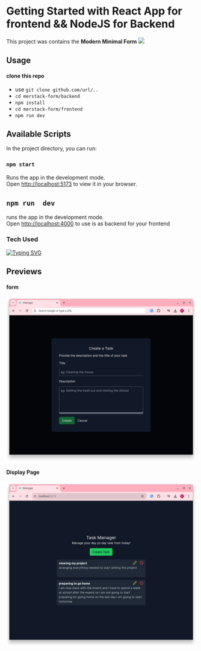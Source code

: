 # Getting Started with React App for frontend && NodeJS for Backend

This project was contains the **Modern Minimal Form**
<img src="E:\justBK\js-project\crud\frontend\public\logo192.png">

## Usage

#### clone this repo
 * use `git clone github.com/url/..`
 * `cd merstack-form/backend`
 * `npm install`
 * `cd merstack-form/frontend`
 * `npm run dev`

## Available Scripts

In the project directory, you can run:

### `npm start`

Runs the app in the development mode.\
Open [http://localhost:5173](http://localhost:5173) to view it in your browser.

## `npm run  dev`

runs the app in the development mode.\
Open [http://localhost:4000](http://localhost:4000) to use is as backend for your frontend

### Tech Used
[![Typing SVG](https://readme-typing-svg.demolab.com/?lines=React+JS;Node+JS;Express+JS;Tailwind+CSS;MONGO+DB; )](https://git.io/typing-svg)

## Previews

#### form
![image](./frontend/public/form.png)
#### Display Page
![image](./frontend/public/image.png)